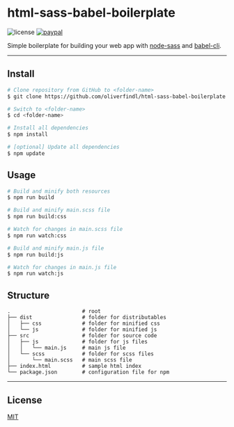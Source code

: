 # html-sass-babel-boilerplate

![license](https://img.shields.io/github/license/oliverfindl/html-sass-babel-boilerplate.svg?style=flat)
[![paypal](https://img.shields.io/badge/donate-paypal-blue.svg?colorB=0070ba&style=flat)](https://paypal.me/oliverfindl)

Simple boilerplate for building your web app with [node-sass](https://github.com/sass/node-sass) and [babel-cli](https://github.com/babel/babel/tree/master/packages/babel-cli).

---

## Install

``` bash
# Clone repository from GitHub to <folder-name>
$ git clone https://github.com/oliverfindl/html-sass-babel-boilerplate <folder-name>

# Switch to <folder-name>
$ cd <folder-name>

# Install all dependencies
$ npm install

# [optional] Update all dependencies
$ npm update
```

## Usage

``` bash
# Build and minify both resources
$ npm run build

# Build and minify main.scss file
$ npm run build:css

# Watch for changes in main.scss file
$ npm run watch:css

# Build and minify main.js file
$ npm run build:js

# Watch for changes in main.js file
$ npm run watch:js
```

## Structure

```
.                       # root
├── dist                # folder for distributables 
│   ├── css             # folder for minified css
│   └── js              # folder for minified js
├── src                 # folder for source code
│   ├── js              # folder for js files
│   │   └── main.js     # main js file
│   └── scss            # folder for scss files
│       └── main.scss   # main scss file
├── index.html          # sample html index
└── package.json        # configuration file for npm
```

---

## License

[MIT](http://opensource.org/licenses/MIT)

